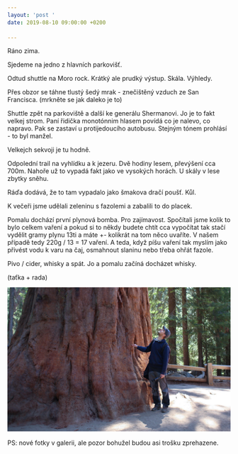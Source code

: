 ```yaml
---
layout: 'post '
date: 2019-08-10 09:00:00 +0200

---
```

Ráno zima.

Sjedeme na jedno z hlavních parkovišť.

Odtud shuttle na Moro rock. Krátký ale prudký výstup. Skála. Výhledy.

Přes obzor se táhne tlustý šedý mrak - znečištěný vzduch ze San Francisca. (mrkněte se jak daleko je to) 

Shuttle zpět na parkoviště a další ke generálu Shermanovi. Jo je to fakt velkej strom. Paní řidička monotónnim hlasem povídá co je nalevo, co napravo. Pak se zastaví u protijedoucího autobusu. Stejným tónem prohlásí - to byl manžel. 

Velkejch sekvoji je tu hodně.

Odpolední trail na vyhlídku a k jezeru. Dvě hodiny lesem, převýšení cca 700m.  Nahoře už to vypadá fakt jako ve vysokých horách. U skály v lese zbytky sněhu.

Ráďa dodává, že to tam vypadalo jako šmakova dračí poušť. Kůl.

K večeři jsme udělali zeleninu s fazolemi a zabalili to do placek.

Pomalu dochází první plynová bomba. Pro zajímavost. Spočítali jsme kolik to bylo celkem vaření a pokud si to někdy budete chtít cca vypočítat tak stačí vydělit gramy plynu 13ti a máte +- kolikrát na tom něco uvaříte. V našem případě tedy 220g / 13 = 17 vaření. A teda, když píšu vaření tak myslím jako přivést vodu k varu na čaj, osmahnout slaninu nebo třeba ohřát fazole.

Pivo / cider, whisky a spát. Jo a pomalu začíná docházet whisky. 

(taťka + rada) 

![](/fotky-amerika/74A37F65-69B9-4F08-B705-2C99B0B2F4A3.jpeg)

PS: nové fotky v galerii, ale pozor bohužel budou asi trošku zprehazene.